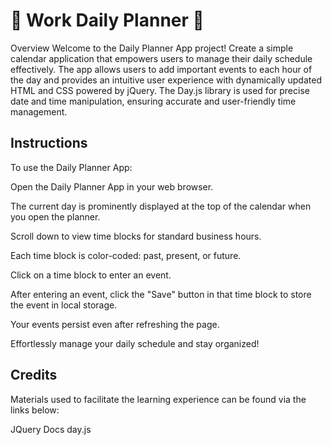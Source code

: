 # 📅 Work Daily Planner  📅
Overview 
Welcome to the Daily Planner App project!  Create a simple calendar application that empowers users to manage their daily schedule effectively. The app allows users to add important events to each hour of the day and provides an intuitive user experience with dynamically updated HTML and CSS powered by jQuery. The Day.js library is used for precise date and time manipulation, ensuring accurate and user-friendly time management.

## Instructions 
To use the Daily Planner App:

Open the Daily Planner App in your web browser.

The current day is prominently displayed at the top of the calendar when you open the planner.

Scroll down to view time blocks for standard business hours.

Each time block is color-coded: past, present, or future.

Click on a time block to enter an event.

After entering an event, click the "Save" button in that time block to store the event in local storage.

Your events persist even after refreshing the page.

Effortlessly manage your daily schedule and stay organized! 


## Credits
Materials used to facilitate the learning experience can be found via the links below:

JQuery Docs
day.js
